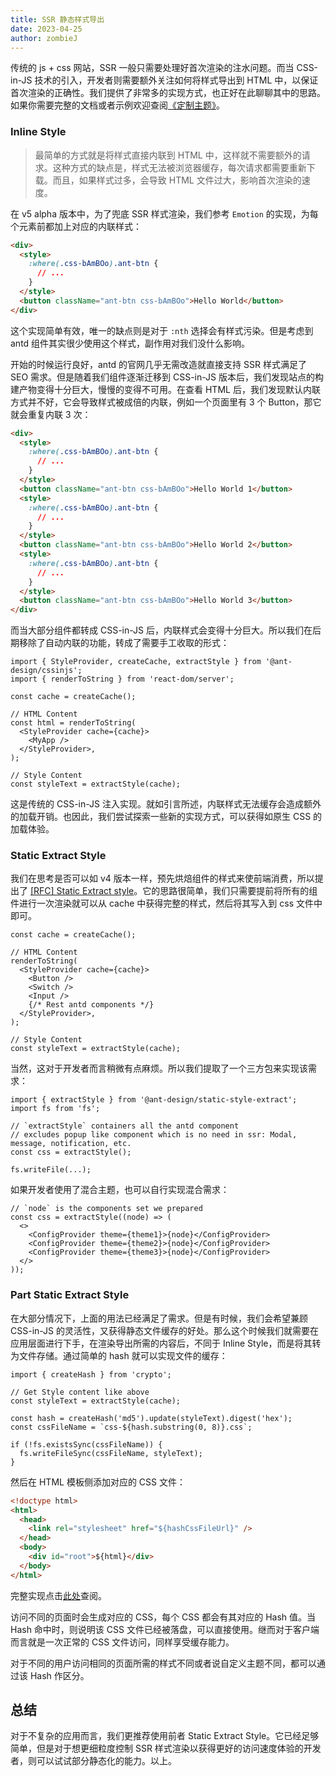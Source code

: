 ```yaml
---
title: SSR 静态样式导出
date: 2023-04-25
author: zombieJ
---
```


传统的 js + css 网站，SSR 一般只需要处理好首次渲染的注水问题。而当 CSS-in-JS 技术的引入，开发者则需要额外关注如何将样式导出到 HTML 中，以保证首次渲染的正确性。我们提供了非常多的实现方式，也正好在此聊聊其中的思路。如果你需要完整的文档或者示例欢迎查阅[《定制主题》](/docs/react/customize-theme-cn)。

### Inline Style

> 最简单的方式就是将样式直接内联到 HTML 中，这样就不需要额外的请求。这种方式的缺点是，样式无法被浏览器缓存，每次请求都需要重新下载。而且，如果样式过多，会导致 HTML 文件过大，影响首次渲染的速度。

在 v5 alpha 版本中，为了兜底 SSR 样式渲染，我们参考 `Emotion` 的实现，为每个元素前都加上对应的内联样式：

```html
<div>
  <style>
    :where(.css-bAmBOo).ant-btn {
      // ...
    }
  </style>
  <button className="ant-btn css-bAmBOo">Hello World</button>
</div>
```

这个实现简单有效，唯一的缺点则是对于 `:nth` 选择会有样式污染。但是考虑到 antd 组件其实很少使用这个样式，副作用对我们没什么影响。

开始的时候运行良好，antd 的官网几乎无需改造就直接支持 SSR 样式满足了 SEO 需求。但是随着我们组件逐渐迁移到 CSS-in-JS 版本后，我们发现站点的构建产物变得十分巨大，慢慢的变得不可用。在查看 HTML 后，我们发现默认内联方式并不好，它会导致样式被成倍的内联，例如一个页面里有 3 个 Button，那它就会重复内联 3 次：

```html
<div>
  <style>
    :where(.css-bAmBOo).ant-btn {
      // ...
    }
  </style>
  <button className="ant-btn css-bAmBOo">Hello World 1</button>
  <style>
    :where(.css-bAmBOo).ant-btn {
      // ...
    }
  </style>
  <button className="ant-btn css-bAmBOo">Hello World 2</button>
  <style>
    :where(.css-bAmBOo).ant-btn {
      // ...
    }
  </style>
  <button className="ant-btn css-bAmBOo">Hello World 3</button>
</div>
```

而当大部分组件都转成 CSS-in-JS 后，内联样式会变得十分巨大。所以我们在后期移除了自动内联的功能，转成了需要手工收取的形式：

```tsx
import { StyleProvider, createCache, extractStyle } from '@ant-design/cssinjs';
import { renderToString } from 'react-dom/server';

const cache = createCache();

// HTML Content
const html = renderToString(
  <StyleProvider cache={cache}>
    <MyApp />
  </StyleProvider>,
);

// Style Content
const styleText = extractStyle(cache);
```

这是传统的 CSS-in-JS 注入实现。就如引言所述，内联样式无法缓存会造成额外的加载开销。也因此，我们尝试探索一些新的实现方式，可以获得如原生 CSS 的加载体验。

### Static Extract Style

我们在思考是否可以如 v4 版本一样，预先烘焙组件的样式来使前端消费，所以提出了 [\[RFC\] Static Extract style](https://github.com/ant-design/ant-design/discussions/40985)。它的思路很简单，我们只需要提前将所有的组件进行一次渲染就可以从 cache 中获得完整的样式，然后将其写入到 css 文件中即可。

```tsx
const cache = createCache();

// HTML Content
renderToString(
  <StyleProvider cache={cache}>
    <Button />
    <Switch />
    <Input />
    {/* Rest antd components */}
  </StyleProvider>,
);

// Style Content
const styleText = extractStyle(cache);
```

当然，这对于开发者而言稍微有点麻烦。所以我们提取了一个三方包来实现该需求：

```tsx
import { extractStyle } from '@ant-design/static-style-extract';
import fs from 'fs';

// `extractStyle` containers all the antd component
// excludes popup like component which is no need in ssr: Modal, message, notification, etc.
const css = extractStyle();

fs.writeFile(...);
```

如果开发者使用了混合主题，也可以自行实现混合需求：

```tsx
// `node` is the components set we prepared
const css = extractStyle((node) => (
  <>
    <ConfigProvider theme={theme1}>{node}</ConfigProvider>
    <ConfigProvider theme={theme2}>{node}</ConfigProvider>
    <ConfigProvider theme={theme3}>{node}</ConfigProvider>
  </>
));
```

### Part Static Extract Style

在大部分情况下，上面的用法已经满足了需求。但是有时候，我们会希望兼顾 CSS-in-JS 的灵活性，又获得静态文件缓存的好处。那么这个时候我们就需要在应用层面进行下手，在渲染导出所需的内容后，不同于 Inline Style，而是将其转为文件存储。通过简单的 hash 就可以实现文件的缓存：

```tsx
import { createHash } from 'crypto';

// Get Style content like above
const styleText = extractStyle(cache);

const hash = createHash('md5').update(styleText).digest('hex');
const cssFileName = `css-${hash.substring(0, 8)}.css`;

if (!fs.existsSync(cssFileName)) {
  fs.writeFileSync(cssFileName, styleText);
}
```

然后在 HTML 模板侧添加对应的 CSS 文件：

```html
<!doctype html>
<html>
  <head>
    <link rel="stylesheet" href="${hashCssFileUrl}" />
  </head>
  <body>
    <div id="root">${html}</div>
  </body>
</html>
```

完整实现点击[此处](https://github.com/ant-design/ant-design-examples/tree/main/examples/with-nextjs-generate-css-on-demand)查阅。

访问不同的页面时会生成对应的 CSS，每个 CSS 都会有其对应的 Hash 值。当 Hash 命中时，则说明该 CSS 文件已经被落盘，可以直接使用。继而对于客户端而言就是一次正常的 CSS 文件访问，同样享受缓存能力。

对于不同的用户访问相同的页面所需的样式不同或者说自定义主题不同，都可以通过该 Hash 作区分。

## 总结

对于不复杂的应用而言，我们更推荐使用前者 Static Extract Style。它已经足够简单，但是对于想更细粒度控制 SSR 样式渲染以获得更好的访问速度体验的开发者，则可以试试部分静态化的能力。以上。
